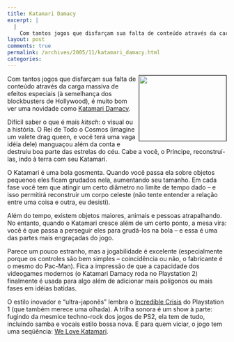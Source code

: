 ```yaml
---
title: Katamari Damacy
excerpt: |
  |
    Com tantos jogos que disfarçam sua falta de conteúdo através da carga massiva de efeitos especiais (à semelhança dos blockbusters de Hollywood), é muito bom ver uma novidade como Katamari Damacy. Difícil saber o que é mais kitsch: o visual...
layout: post
comments: true
permalink: /archives/2005/11/katamari_damacy.html
categories:
---
```

<img style="margin-left: 2px;" title="Imagem do jogo Katamari Damacy" src="//chester.me/archives/img/katamari.jpg" alt="" width="200" height="150" align="right" border="1" />Com tantos jogos que disfarçam sua falta de conteúdo através da carga massiva de efeitos especiais (à semelhança dos blockbusters de Hollywood), é muito bom ver uma novidade como [Katamari Damacy][1].

Difícil saber o que é mais *kitsch*: o visual ou a história. O Rei de Todo o Cosmos (imagine um valete drag queen, e você terá uma vaga idéia dele) manguaçou além da conta e destruiu boa parte das estrelas do céu. Cabe a você, o Príncipe, reconstruí-las, indo à terra com seu Katamari.

O Katamari é uma bola gosmenta. Quando você passa ela sobre objetos pequenos eles ficam grudados nela, aumentando seu tamanho. Em cada fase você tem que atingir um certo diâmetro no limite de tempo dado &#8211; e isso permitirá reconstruir um corpo celeste (não tente entender a relação entre uma coisa e outra, eu desisti).

Além do tempo, existem objetos maiores, animais e pessoas atrapalhando. No entanto, quando o Katamari cresce além de um certo ponto, a mesa vira: você é que passa a perseguir eles para grudá-los na bola &#8211; e essa é uma das partes mais engraçadas do jogo.

Parece um pouco estranho, mas a jogabilidade é excelente (especialmente porque os controles são bem simples &#8211; coincidência ou não, o fabricante é o mesmo do Pac-Man). Fica a impressão de que a capacidade dos videogames modernos (o Katamari Damacy roda no Playstation 2) finalmente é usada para algo além de adicionar mais polígonos ou mais fases em idéias batidas.

O estilo inovador e &#8220;ultra-japonês&#8221; lembra o [Incredible Crisis][2] do Playstation 1 (que também merece uma olhada). A trilha sonora é um show à parte: fugindo da mesmice techno-rock dos jogos de PS2, ela tem de tudo, incluindo samba e vocais estilo bossa nova. E para quem viciar, o jogo tem uma seqüência: [We Love Katamari][3].

 [1]: http://en.wikipedia.org/wiki/Katamari_Damacy
 [2]: http://www.youtube.com/watch?v=Nh9qpBryGdw&#038;playnext=1&#038;list=PLACA352CA798418B2
 [3]: http://katamari.namco.com/
